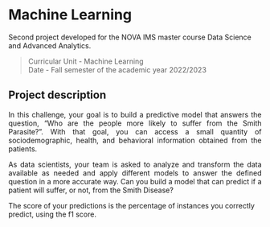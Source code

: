# Machine Learning
Second project developed for the NOVA IMS master course Data Science and Advanced Analytics. <br>
> Curricular Unit - Machine Learning <br>
> Date - Fall semester of the academic year 2022/2023
## Project description
<p align="justify">In this challenge, your goal is to build a predictive model that answers the question,
“Who are the people more likely to suffer from the Smith Parasite?”. With that
goal, you can access a small quantity of sociodemographic, health, and behavioral
information obtained from the patients.

<p align="justify">As data scientists, your team is asked to analyze and transform the data available as
needed and apply different models to answer the defined question in a more accurate
way. Can you build a model that can predict if a patient will suffer, or not, from the
Smith Disease?

The score of your predictions is the percentage of instances you correctly predict,
using the f1 score.
